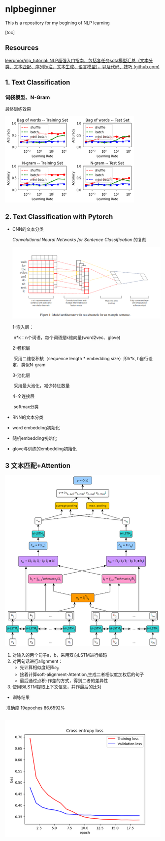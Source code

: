 # nlpbeginner

This is a repository for my begining of NLP learning

[toc]

## Resources

[leerumor/nlp_tutorial: NLP超强入门指南，包括各任务sota模型汇总（文本分类、文本匹配、序列标注、文本生成、语言模型），以及代码、技巧 (github.com)](https://github.com/leerumor/nlp_tutorial)



## 1. Text Classification

### 词袋模型、N-Gram

最终训练效果

![image-20230301231333881](README/image-20230301231333881.png)

## 2. Text Classification with Pytorch

- CNN的文本分类

  *Convolutional Neural Networks for Sentence Classification* 的复刻

  ![image-20230302170812967](README/image-20230302170812967.png)

  

  1-嵌入层：

  ​	n*k：n个词语，每个词语是k维向量(word2vec、glove)

  

  2-卷积层

  ​	采用二维卷积核（sequence length * embedding size）即h*k, h自行设定，类似N-gram

  

  3-池化层

  ​	采用最大池化，减少特征数量

  

  4-全连接层

  ​	softmax分类

  

- RNN的文本分类

  

- word embedding初始化

- 随机embedding初始化

- glove与训练的embedding初始化

## 3 文本匹配+Attention

![img](README/esim.png)

1. 对输入的两个句子a，b，采用双向LSTM进行编码
2. 对两句话进行alignment：
   - 先计算相似度矩阵$e_{ij}$
   - 接着计算soft-alignment-Attention,生成二者相似度加权后的句子
   - 最后通过点积-作差的方式，得到二者的差异性
3. 使用BiLSTM提取上下文信息，并作最后的比对

- 训练结果

​		准确度 19epoches 86.6592%

​		![image-20230320131953402](README/image-20230320131953402.png)
